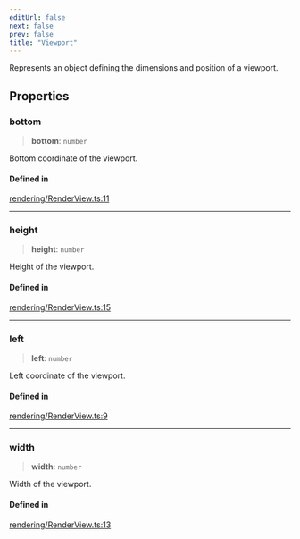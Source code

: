 ```yaml
---
editUrl: false
next: false
prev: false
title: "Viewport"
---
```


Represents an object defining the dimensions and position of a viewport.

## Properties

### bottom

> **bottom**: `number`

Bottom coordinate of the viewport.

#### Defined in

[rendering/RenderView.ts:11](https://github.com/luigidenora/three.ez/blob/57bd50835d7b63a4eed7f77bf46f98834d85a05c/src/rendering/RenderView.ts#L11)

***

### height

> **height**: `number`

Height of the viewport.

#### Defined in

[rendering/RenderView.ts:15](https://github.com/luigidenora/three.ez/blob/57bd50835d7b63a4eed7f77bf46f98834d85a05c/src/rendering/RenderView.ts#L15)

***

### left

> **left**: `number`

Left coordinate of the viewport.

#### Defined in

[rendering/RenderView.ts:9](https://github.com/luigidenora/three.ez/blob/57bd50835d7b63a4eed7f77bf46f98834d85a05c/src/rendering/RenderView.ts#L9)

***

### width

> **width**: `number`

Width of the viewport.

#### Defined in

[rendering/RenderView.ts:13](https://github.com/luigidenora/three.ez/blob/57bd50835d7b63a4eed7f77bf46f98834d85a05c/src/rendering/RenderView.ts#L13)
